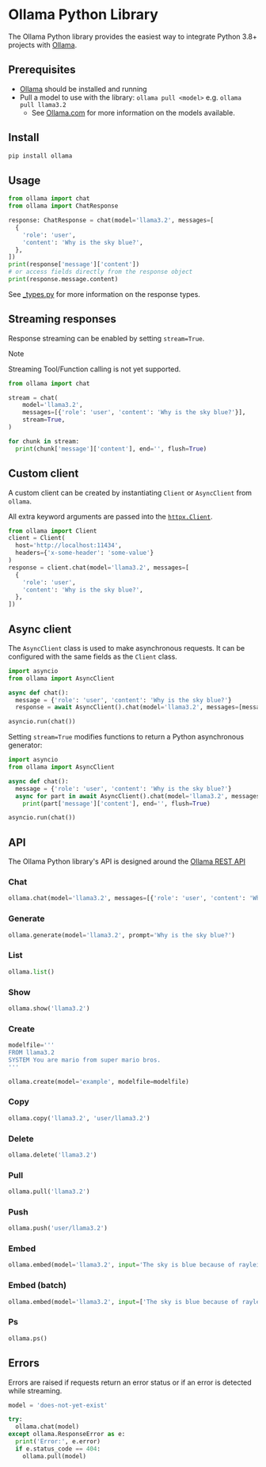 # Ollama Python Library

The Ollama Python library provides the easiest way to integrate Python 3.8+ projects with [Ollama](https://github.com/ollama/ollama).

## Prerequisites

- [Ollama](https://ollama.com/download) should be installed and running
- Pull a model to use with the library: `ollama pull <model>` e.g. `ollama pull llama3.2`
  - See [Ollama.com](https://ollama.com/search) for more information on the models available.

## Install

```sh
pip install ollama
```

## Usage

```python
from ollama import chat
from ollama import ChatResponse

response: ChatResponse = chat(model='llama3.2', messages=[
  {
    'role': 'user',
    'content': 'Why is the sky blue?',
  },
])
print(response['message']['content'])
# or access fields directly from the response object
print(response.message.content)
```

See [_types.py](ollama/_types.py) for more information on the response types.

## Streaming responses

Response streaming can be enabled by setting `stream=True`.

> [!NOTE]
> Streaming Tool/Function calling is not yet supported.

```python
from ollama import chat

stream = chat(
    model='llama3.2',
    messages=[{'role': 'user', 'content': 'Why is the sky blue?'}],
    stream=True,
)

for chunk in stream:
  print(chunk['message']['content'], end='', flush=True)
```

## Custom client
A custom client can be created by instantiating `Client` or `AsyncClient` from `ollama`.

All extra keyword arguments are passed into the [`httpx.Client`](https://www.python-httpx.org/api/#client).

```python
from ollama import Client
client = Client(
  host='http://localhost:11434',
  headers={'x-some-header': 'some-value'}
)
response = client.chat(model='llama3.2', messages=[
  {
    'role': 'user',
    'content': 'Why is the sky blue?',
  },
])
```

## Async client

The `AsyncClient` class is used to make asynchronous requests. It can be configured with the same fields as the `Client` class.

```python
import asyncio
from ollama import AsyncClient

async def chat():
  message = {'role': 'user', 'content': 'Why is the sky blue?'}
  response = await AsyncClient().chat(model='llama3.2', messages=[message])

asyncio.run(chat())
```

Setting `stream=True` modifies functions to return a Python asynchronous generator:

```python
import asyncio
from ollama import AsyncClient

async def chat():
  message = {'role': 'user', 'content': 'Why is the sky blue?'}
  async for part in await AsyncClient().chat(model='llama3.2', messages=[message], stream=True):
    print(part['message']['content'], end='', flush=True)

asyncio.run(chat())
```

## API

The Ollama Python library's API is designed around the [Ollama REST API](https://github.com/ollama/ollama/blob/main/docs/api.md)

### Chat

```python
ollama.chat(model='llama3.2', messages=[{'role': 'user', 'content': 'Why is the sky blue?'}])
```

### Generate

```python
ollama.generate(model='llama3.2', prompt='Why is the sky blue?')
```

### List

```python
ollama.list()
```

### Show

```python
ollama.show('llama3.2')
```

### Create

```python
modelfile='''
FROM llama3.2
SYSTEM You are mario from super mario bros.
'''

ollama.create(model='example', modelfile=modelfile)
```

### Copy

```python
ollama.copy('llama3.2', 'user/llama3.2')
```

### Delete

```python
ollama.delete('llama3.2')
```

### Pull

```python
ollama.pull('llama3.2')
```

### Push

```python
ollama.push('user/llama3.2')
```

### Embed

```python
ollama.embed(model='llama3.2', input='The sky is blue because of rayleigh scattering')
```

### Embed (batch)

```python
ollama.embed(model='llama3.2', input=['The sky is blue because of rayleigh scattering', 'Grass is green because of chlorophyll'])
```

### Ps

```python
ollama.ps()
```


## Errors

Errors are raised if requests return an error status or if an error is detected while streaming.

```python
model = 'does-not-yet-exist'

try:
  ollama.chat(model)
except ollama.ResponseError as e:
  print('Error:', e.error)
  if e.status_code == 404:
    ollama.pull(model)
```
